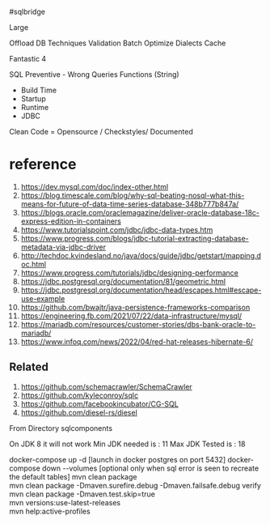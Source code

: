#sqlbridge

Large

Offload DB Techniques
Validation
Batch
Optimize Dialects
Cache

Fantastic 4

SQL
Preventive - Wrong Queries
Functions (String)

- Build Time
- Startup
- Runtime
- JDBC

Clean Code
= Opensource / Checkstyles/ Documented

# reference

1. https://dev.mysql.com/doc/index-other.html
2. https://blog.timescale.com/blog/why-sql-beating-nosql-what-this-means-for-future-of-data-time-series-database-348b777b847a/
3. https://blogs.oracle.com/oraclemagazine/deliver-oracle-database-18c-express-edition-in-containers
4. https://www.tutorialspoint.com/jdbc/jdbc-data-types.htm
5. https://www.progress.com/blogs/jdbc-tutorial-extracting-database-metadata-via-jdbc-driver
6. http://techdoc.kvindesland.no/java/docs/guide/jdbc/getstart/mapping.doc.html
7. https://www.progress.com/tutorials/jdbc/designing-performance
8. https://jdbc.postgresql.org/documentation/81/geometric.html
9. https://jdbc.postgresql.org/documentation/head/escapes.html#escape-use-example
10. https://github.com/bwajtr/java-persistence-frameworks-comparison
11. https://engineering.fb.com/2021/07/22/data-infrastructure/mysql/
12. https://mariadb.com/resources/customer-stories/dbs-bank-oracle-to-mariadb/
13. https://www.infoq.com/news/2022/04/red-hat-releases-hibernate-6/

## Related

1. https://github.com/schemacrawler/SchemaCrawler
2. https://github.com/kyleconroy/sqlc
3. https://github.com/facebookincubator/CG-SQL
4. https://github.com/diesel-rs/diesel

From Directory sqlcomponents

On JDK 8 it will not work
Min JDK needed is : 11
Max JDK Tested is : 18

docker-compose up -d [launch in docker postgres on port  5432]
docker-compose down --volumes  [optional only when sql error is seen to recreate the default tables]
mvn clean package  
mvn clean package -Dmaven.surefire.debug -Dmaven.failsafe.debug verify  
mvn clean package -Dmaven.test.skip=true  
mvn versions:use-latest-releases  
mvn help:active-profiles